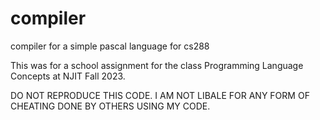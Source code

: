 # compiler
compiler for a simple pascal language for cs288

This was for a school assignment for the class Programming Language Concepts at NJIT Fall 2023.

DO NOT REPRODUCE THIS CODE. I AM NOT LIBALE FOR ANY FORM OF CHEATING DONE BY OTHERS USING MY CODE.
